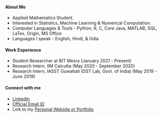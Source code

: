 #### About Me

- Applied Mathematics Student.
- Interested in Statistics, Machine Learning & Numerical Computation.
- Computer Languages & Tools - Python, R, C, Core Java, MATLAB, SQL, LaTex, Origin, MS Office
- Languages I speak - English, Hindi, & Odia

#### Work Experience

- Student Researcher at BIT Mesra (January 2021 - Present)
- Research Intern, IIM Calcutta (May 2020 - September 2020)
- Research Intern, IASST Guwahati (DST Lab, Govt. of India) (May 2019 - June 2019)

#### Connect with me

- [LinkedIn](https://www.linkedin.com/in/priyabratamishra10/)
- [Official Email ID](mailto:imh10025.17@bitmesra.ac.in)
- Link to my [Personal Website or Portfolio](https://sites.google.com/view/priyabrata-mishra)
